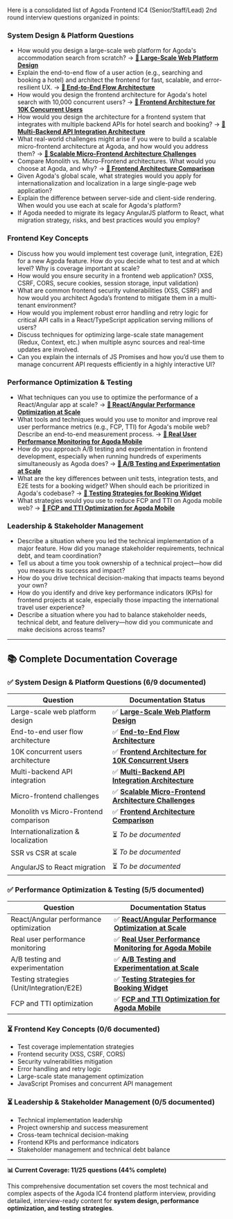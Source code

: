 Here is a consolidated list of Agoda Frontend IC4 (Senior/Staff/Lead) 2nd round interview questions organized in points:

### System Design & Platform Questions
- How would you design a large-scale web platform for Agoda's accommodation search from scratch? → **[📖 Large-Scale Web Platform Design](./large-scale-web-platform-design.md)**
- Explain the end-to-end flow of a user action (e.g., searching and booking a hotel) and architect the frontend for fast, scalable, and error-resilient UX. → **[📖 End-to-End Flow Architecture](./end-to-end-flow-architecture.md)**
- How would you design the frontend architecture for Agoda's hotel search with 10,000 concurrent users? → **[📖 Frontend Architecture for 10K Concurrent Users](./frontend-architecture-10k-concurrent-users.md)**
- How would you design the architecture for a frontend system that integrates with multiple backend APIs for hotel search and booking? → **[📖 Multi-Backend API Integration Architecture](./multi-backend-api-integration-architecture.md)**
- What real-world challenges might arise if you were to build a scalable micro-frontend architecture at Agoda, and how would you address them? → **[📖 Scalable Micro-Frontend Architecture Challenges](./scalable-micro-frontend-architecture-challenges.md)**
- Compare Monolith vs. Micro-Frontend architectures. What would you choose at Agoda, and why? → **[📖 Frontend Architecture Comparison](./frontend-architecture-comparison.md)**
- Given Agoda's global scale, what strategies would you apply for internationalization and localization in a large single-page web application?
- Explain the difference between server-side and client-side rendering. When would you use each at scale for Agoda's platform?
- If Agoda needed to migrate its legacy AngularJS platform to React, what migration strategy, risks, and best practices would you employ?

### Frontend Key Concepts
- Discuss how you would implement test coverage (unit, integration, E2E) for a new Agoda feature. How do you decide what to test and at which level? Why is coverage important at scale?
- How would you ensure security in a frontend web application? (XSS, CSRF, CORS, secure cookies, session storage, input validation)
- What are common frontend security vulnerabilities (XSS, CSRF) and how would you architect Agoda’s frontend to mitigate them in a multi-tenant environment?
- How would you implement robust error handling and retry logic for critical API calls in a React/TypeScript application serving millions of users?
- Discuss techniques for optimizing large-scale state management (Redux, Context, etc.) when multiple async sources and real-time updates are involved.
- Can you explain the internals of JS Promises and how you’d use them to manage concurrent API requests efficiently in a highly interactive UI?

### Performance Optimization & Testing
- What techniques can you use to optimize the performance of a React/Angular app at scale? → **[📖 React/Angular Performance Optimization at Scale](./react-angular-performance-optimization-at-scale.md)**
- What tools and techniques would you use to monitor and improve real user performance metrics (e.g., FCP, TTI) for Agoda's mobile web? Describe an end-to-end measurement process. → **[📖 Real User Performance Monitoring for Agoda Mobile](./real-user-performance-monitoring-agoda-mobile.md)**
- How do you approach A/B testing and experimentation in frontend development, especially when running hundreds of experiments simultaneously as Agoda does? → **[📖 A/B Testing and Experimentation at Scale](./ab-testing-experimentation-frontend-agoda.md)**
- What are the key differences between unit tests, integration tests, and E2E tests for a booking widget? When should each be prioritized in Agoda's codebase? → **[📖 Testing Strategies for Booking Widget](./testing-strategies-booking-widget-agoda.md)**
- What strategies would you use to reduce FCP and TTI on Agoda mobile web? → **[📖 FCP and TTI Optimization for Agoda Mobile](./fcp-tti-optimization-agoda-mobile.md)**

### Leadership & Stakeholder Management
- Describe a situation where you led the technical implementation of a major feature. How did you manage stakeholder requirements, technical debt, and team coordination?
- Tell us about a time you took ownership of a technical project—how did you measure its success and impact?
- How do you drive technical decision-making that impacts teams beyond your own?
- How do you identify and drive key performance indicators (KPIs) for frontend projects at scale, especially those impacting the international travel user experience?
- Describe a situation where you had to balance stakeholder needs, technical debt, and feature delivery—how did you communicate and make decisions across teams?

---

## 📚 **Complete Documentation Coverage**

### ✅ **System Design & Platform Questions** (6/9 documented)
| Question | Documentation Status |
|----------|---------------------|
| Large-scale web platform design | ✅ **[Large-Scale Web Platform Design](./large-scale-web-platform-design.md)** |
| End-to-end user flow architecture | ✅ **[End-to-End Flow Architecture](./end-to-end-flow-architecture.md)** |
| 10K concurrent users architecture | ✅ **[Frontend Architecture for 10K Concurrent Users](./frontend-architecture-10k-concurrent-users.md)** |
| Multi-backend API integration | ✅ **[Multi-Backend API Integration Architecture](./multi-backend-api-integration-architecture.md)** |
| Micro-frontend challenges | ✅ **[Scalable Micro-Frontend Architecture Challenges](./scalable-micro-frontend-architecture-challenges.md)** |
| Monolith vs Micro-Frontend comparison | ✅ **[Frontend Architecture Comparison](./frontend-architecture-comparison.md)** |
| Internationalization & localization | ⏳ *To be documented* |
| SSR vs CSR at scale | ⏳ *To be documented* |
| AngularJS to React migration | ⏳ *To be documented* |

### ✅ **Performance Optimization & Testing** (5/5 documented)
| Question | Documentation Status |
|----------|---------------------|
| React/Angular performance optimization | ✅ **[React/Angular Performance Optimization at Scale](./react-angular-performance-optimization-at-scale.md)** |
| Real user performance monitoring | ✅ **[Real User Performance Monitoring for Agoda Mobile](./real-user-performance-monitoring-agoda-mobile.md)** |
| A/B testing and experimentation | ✅ **[A/B Testing and Experimentation at Scale](./ab-testing-experimentation-frontend-agoda.md)** |
| Testing strategies (Unit/Integration/E2E) | ✅ **[Testing Strategies for Booking Widget](./testing-strategies-booking-widget-agoda.md)** |
| FCP and TTI optimization | ✅ **[FCP and TTI Optimization for Agoda Mobile](./fcp-tti-optimization-agoda-mobile.md)** |

### ⏳ **Frontend Key Concepts** (0/6 documented)
- Test coverage implementation strategies
- Frontend security (XSS, CSRF, CORS)
- Security vulnerabilities mitigation
- Error handling and retry logic
- Large-scale state management optimization
- JavaScript Promises and concurrent API management

### ⏳ **Leadership & Stakeholder Management** (0/5 documented)
- Technical implementation leadership
- Project ownership and success measurement
- Cross-team technical decision-making
- Frontend KPIs and performance indicators
- Stakeholder management and technical debt balance

---

**📊 Current Coverage: 11/25 questions (44% complete)**

This comprehensive documentation set covers the most technical and complex aspects of the Agoda IC4 frontend platform interview, providing detailed, interview-ready content for **system design, performance optimization, and testing strategies**.